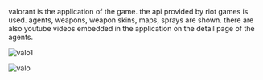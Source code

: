 
valorant is the application of the game. the api provided by riot games is used. agents, weapons, weapon skins, maps, sprays are shown. there are also youtube videos embedded in the application on the detail page of the agents.


![valo1](https://github.com/synarda/Movie-App/assets/67860630/ec899cf1-3d03-4b18-b822-c5a1d6075025)

![valo](https://github.com/synarda/Movie-App/assets/67860630/a4729d19-3287-44da-b359-0dd32d084cd3)


